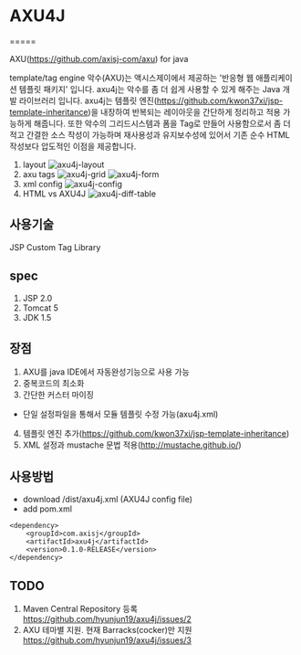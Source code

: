 # AXU4J
=====

AXU(https://github.com/axisj-com/axu) for java

template/tag engine
악수(AXU)는 액시스제이에서 제공하는 '반응형 웹 애플리케이션 템플릿 패키지' 입니다.
axu4j는 악수를 좀 더 쉽게 사용할 수 있게 해주는 Java 개발 라이브러리 입니다.
axu4j는 템플릿 엔진(https://github.com/kwon37xi/jsp-template-inheritance)을 내장하여 반복되는 레이아웃을 간단하게 정리하고 적용 가능하게 해줍니다.
또한 악수의 그리드시스템과 폼을 Tag로 만들어 사용함으로서 좀 더 적고 간결한 소스 작성이 가능하며 재사용성과 유지보수성에 있어서 기존 순수 HTML 작성보다 압도적인 이점을 제공합니다.

1. layout
![axu4j-layout](https://cloud.githubusercontent.com/assets/421863/5561293/fe5d3760-8e10-11e4-8a9a-a8b78a20a673.png)
2. axu tags
![axu4j-grid](https://cloud.githubusercontent.com/assets/421863/5561292/fe5c91de-8e10-11e4-9f9b-ab8d48628c4a.png)
![axu4j-form](https://cloud.githubusercontent.com/assets/421863/5561291/fe5c5caa-8e10-11e4-9c9d-025de8753644.png)
3. xml config
![axu4j-config](https://cloud.githubusercontent.com/assets/421863/5561290/fe46a45a-8e10-11e4-8d5d-0194f3c1e853.png)
4. HTML vs AXU4J
![axu4j-diff-table](https://cloud.githubusercontent.com/assets/421863/5561289/fe1c7e96-8e10-11e4-9b3c-375b8c6894c2.png)

## 사용기술
JSP Custom Tag Library

## spec
1. JSP 2.0
2. Tomcat 5
3. JDK 1.5

## 장점
1. AXU를 java IDE에서 자동완성기능으로 사용 가능
2. 중복코드의 최소화
3. 간단한 커스터 마이징
 - 단일 설정파일을 통해서 모듈 템플릿 수정 가능(axu4j.xml)
4. 템플릿 엔진 추가(https://github.com/kwon37xi/jsp-template-inheritance)
5. XML 설정과 mustache 문법 적용(http://mustache.github.io/)

## 사용방법
- download /dist/axu4j.xml (AXU4J config file)
- add pom.xml
```
<dependency>
	<groupId>com.axisj</groupId>
	<artifactId>axu4j</artifactId>
	<version>0.1.0-RELEASE</version>
</dependency>
```



## TODO
1. Maven Central Repository 등록
https://github.com/hyunjun19/axu4j/issues/2
2. AXU 테마별 지원. 현재 Barracks(cocker)만 지원
https://github.com/hyunjun19/axu4j/issues/3